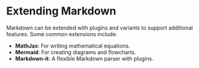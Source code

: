 # Extending Markdown

Markdown can be extended with plugins and variants to support additional features. Some common extensions include:

- **MathJax**: For writing mathematical equations.
- **Mermaid**: For creating diagrams and flowcharts.
- **Markdown-it**: A flexible Markdown parser with plugins.
